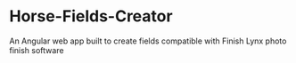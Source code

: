 # Horse-Fields-Creator
An Angular web app built to create fields compatible with Finish Lynx photo finish software
